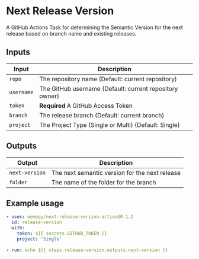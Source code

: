 # Next Release Version

A GitHub Actions Task for determining the Semantic Version for the next release based on branch name and existing releases.

## Inputs

| Input | Description |
|-|-|
| `repo` | The repository name (Default: current repository) |
| `username` | The GitHub username (Default: current repository owner) |
| `token` | **Required** A GitHub Access Token |
| `branch` | The release branch (Default: current branch) |
| `project` | The Project Type (Single or Multi) (Default: Single) |

## Outputs

| Output | Description |
|-|-|
| `next-version` | The next semantic version for the next release |
| `folder` | The name of the folder for the branch |

## Example usage

```yaml
- uses: wemogy/next-release-version-action@0.1.2
  id: release-version
  with:    
    token: ${{ secrets.GITHUB_TOKEN }}
    project: 'Single'
    
- run: echo ${{ steps.release-version.outputs.next-version }}
```
